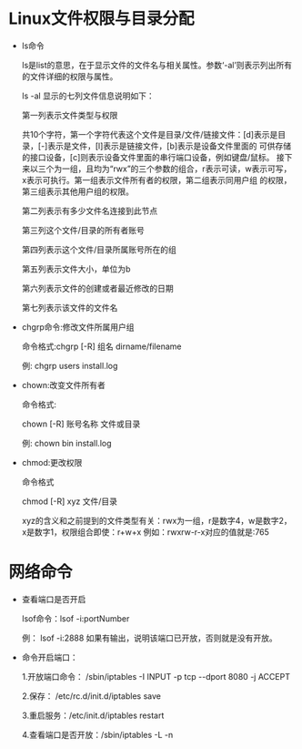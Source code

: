 # Linux文件权限与目录分配

- ls命令

  ls是list的意思，在于显示文件的文件名与相关属性。参数‘-al’则表示列出所有的文件详细的权限与属性。
  
  ls -al 显示的七列文件信息说明如下：
  
  第一列表示文件类型与权限
  
    共10个字符，第一个字符代表这个文件是目录/文件/链接文件：[d]表示是目录，[-]表示是文件，[l]表示是链接文件，[b]表示是设备文件里面的
    可供存储的接口设备，[c]则表示设备文件里面的串行端口设备，例如键盘/鼠标。
    接下来以三个为一组，且均为“rwx”的三个参数的组合，r表示可读，w表示可写，x表示可执行。第一组表示文件所有者的权限，第二组表示同用户组
    的权限，第三组表示其他用户组的权限。
    
  第二列表示有多少文件名连接到此节点
  
  第三列这个文件/目录的所有者账号
  
  第四列表示这个文件/目录所属账号所在的组
 
  第五列表示文件大小，单位为b
 
  第六列表示文件的创建或者最近修改的日期
 
  第七列表示该文件的文件名

- chgrp命令:修改文件所属用户组

  命令格式:chgrp [-R] 组名 dirname/filename
  
  例:
    chgrp users install.log 

- chown:改变文件所有者

  命令格式:
    
    chown [-R] 账号名称 文件或目录
    
    例:
      chown bin install.log
      
 - chmod:更改权限
 
    命令格式
  
    chmod [-R] xyz 文件/目录
    
    xyz的含义和之前提到的文件类型有关：rwx为一组，r是数字4，w是数字2，x是数字1，权限组合即使：r+w+x
    例如：rwxrw-r-x对应的值就是:765
    
# 网络命令

- 查看端口是否开启

  lsof命令：lsof -i:portNumber
  
  例：
    lsof -i:2888
    如果有输出，说明该端口已开放，否则就是没有开放。
    
 - 命令开启端口：
    
    1.开放端口命令： /sbin/iptables -I INPUT -p tcp --dport 8080 -j ACCEPT

    2.保存：    /etc/rc.d/init.d/iptables save

    3.重启服务：/etc/init.d/iptables restart

    4.查看端口是否开放：/sbin/iptables -L -n
    
